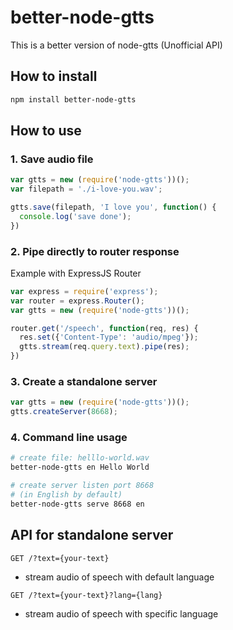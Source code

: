 # better-node-gtts
This is a better version of node-gtts (Unofficial API)

## How to install
```bash
npm install better-node-gtts
```

## How to use

### 1. Save audio file
```javascript
var gtts = new (require('node-gtts'))();
var filepath = './i-love-you.wav';

gtts.save(filepath, 'I love you', function() {
  console.log('save done');
})
```

### 2. Pipe directly to router response
Example with ExpressJS Router

```javascript
var express = require('express');
var router = express.Router();
var gtts = new (require('node-gtts'))();

router.get('/speech', function(req, res) {
  res.set({'Content-Type': 'audio/mpeg'});
  gtts.stream(req.query.text).pipe(res);
})
```

### 3. Create a standalone server
```javascript
var gtts = new (require('node-gtts'))();
gtts.createServer(8668);
```

### 4. Command line usage
```bash
# create file: helllo-world.wav
better-node-gtts en Hello World

# create server listen port 8668
# (in English by default)
better-node-gtts serve 8668 en
```


## API for standalone server
`GET /?text={your-text}`
+ stream audio of speech with default language

`GET /?text={your-text}?lang={lang}`
+ stream audio of speech with specific language

